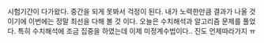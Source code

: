 시험기간이 다가왔다.
중간을 되게 못봐서 걱정이 된다. 내가 노력한만큼 결과가 나올 것 이기에 이번에는 정말 최선을 다해 볼 것 이다.
오늘은 수치해석과 알고리즘 문제를 풀었다.
특히 수치해석에 조금 집중을 하였는데 이제 미정계수법이다.. 진도 언제따라가지 ㅠ
